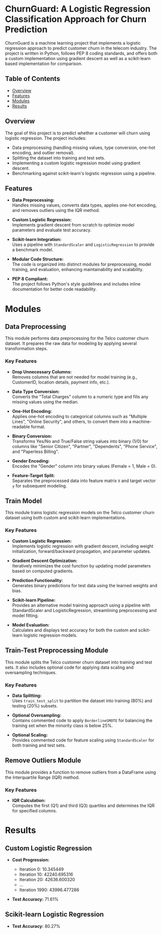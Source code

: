 # ChurnGuard: A Logistic Regression Classification Approach for Churn Prediction

ChurnGuard is a machine learning project that implements a logistic regression approach to predict customer churn in the telecom industry. The project is written in Python, follows PEP 8 coding standards, and offers both a custom implementation using gradient descent as well as a scikit-learn based implementation for comparison.

## Table of Contents

- [Overview](#overview)
- [Features](#features)
- [Modules](#modules)
- [Results](#results)


## Overview

The goal of this project is to predict whether a customer will churn using logistic regression. The project includes:
- Data preprocessing (handling missing values, type conversion, one-hot encoding, and outlier removal).
- Splitting the dataset into training and test sets.
- Implementing a custom logistic regression model using gradient descent.
- Benchmarking against scikit-learn's logistic regression using a pipeline.

## Features

- **Data Preprocessing:**  
  Handles missing values, converts data types, applies one-hot encoding, and removes outliers using the IQR method.
  
- **Custom Logistic Regression:**  
  Implements gradient descent from scratch to optimize model parameters and evaluate test accuracy.
  
- **Scikit-learn Integration:**  
  Uses a pipeline with `StandardScaler` and `LogisticRegression` to provide a benchmark model.
  
- **Modular Code Structure:**  
  The code is organized into distinct modules for preprocessing, model training, and evaluation, enhancing maintainability and scalability.
  
- **PEP 8 Compliant:**  
  The project follows Python's style guidelines and includes inline documentation for better code readability.




# Modules 

## Data Preprocessing
This module performs data preprocessing for the Telco customer churn dataset. It prepares the raw data for modeling by applying several transformation steps.

### Key Features

- **Drop Unnecessary Columns:**  
  Removes columns that are not needed for model training (e.g., CustomerID, location details, payment info, etc.).

- **Data Type Conversion:**  
  Converts the "Total Charges" column to a numeric type and fills any missing values using the median.

- **One-Hot Encoding:**  
  Applies one-hot encoding to categorical columns such as "Multiple Lines", "Online Security", and others, to convert them into a machine-readable format.

- **Binary Conversion:**  
  Transforms Yes/No and True/False string values into binary (1/0) for columns like "Senior Citizen", "Partner", "Dependents", "Phone Service", and "Paperless Billing".

- **Gender Encoding:**  
  Encodes the "Gender" column into binary values (Female = 1, Male = 0).

- **Feature-Target Split:**  
  Separates the preprocessed data into feature matrix `X` and target vector `y` for subsequent modeling.

## Train Model
This module trains logistic regression models on the Telco customer churn dataset using both custom and scikit-learn implementations.

### Key Features

- **Custom Logistic Regression:**  
  Implements logistic regression with gradient descent, including weight initialization, forward/backward propagation, and parameter updates.

- **Gradient Descent Optimization:**  
  Iteratively minimizes the cost function by updating model parameters based on computed gradients.

- **Prediction Functionality:**  
  Generates binary predictions for test data using the learned weights and bias.

- **Scikit-learn Pipeline:**  
  Provides an alternative model training approach using a pipeline with StandardScaler and LogisticRegression, streamlining preprocessing and model fitting.

- **Model Evaluation:**  
  Calculates and displays test accuracy for both the custom and scikit-learn logistic regression models.

## Train-Test Preprocessing Module
This module splits the Telco customer churn dataset into training and test sets. It also includes optional code for applying data scaling and oversampling techniques.

### Key Features

- **Data Splitting:**  
  Uses `train_test_split` to partition the dataset into training (80%) and testing (20%) subsets.

- **Optional Oversampling:**  
  Contains commented code to apply `BorderlineSMOTE` for balancing the training set when the minority class is below 25%.

- **Optional Scaling:**  
  Provides commented code for feature scaling using `StandardScaler` for both training and test sets.

## Remove Outliers Module
This module provides a function to remove outliers from a DataFrame using the Interquartile Range (IQR) method.

### Key Features

- **IQR Calculation:**  
  Computes the first (Q1) and third (Q3) quartiles and determines the IQR for specified columns.

# Results

## Custom Logistic Regression
- **Cost Progression:**  
  - Iteration 0: 10.345449  
  - Iteration 10: 42240.695316  
  - Iteration 20: 42636.600320  
  - …  
  - Iteration 1990: 43996.477286

- **Test Accuracy:** 71.61%

## Scikit-learn Logistic Regression
- **Test Accuracy:** 80.27%





